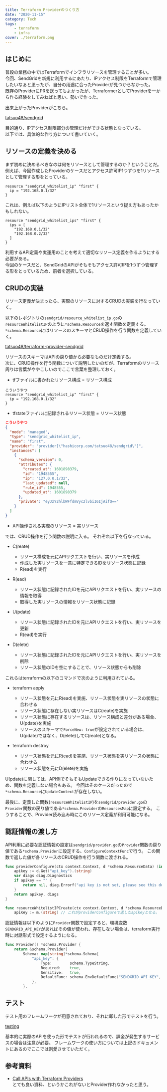 ```yaml
---
title: Terraform Providerのつくり方
date: "2020-11-15"
category: Tech
tags:
    - terraform
    - infra
cover: ./terraform.png
---
```


## はじめに

普段の業務の中ではTerraformでインフラリソースを管理することが多い。  
今回、SendGridを新規に利用するにあたり、IPアクセス制限をTerraformで管理したいなぁと思ったが、自分の用途に合ったProviderが見つからなかった。  
既存のProviderにPRを送ってもよかったが、TerraformerとしてProviderを一から作る経験をしてみねばと思い、勢いで作った。

出来上がったProviderがこちら。

[tatsuo48/sendgrid](https://registry.terraform.io/providers/tatsuo48/sendgrid/latest)

目的通り、IPアクセス制限部分の管理だけができる状態となっている。  
以下では、具体的な作り方について書いていく。

## リソースの定義を決める

まず初めに決めるべきなのは何をリソースとして管理するのか？ということだ。  
例えば、今回作成したProviderのケースだとアクセス許可IP1つずつを1リソースとして管理する形をとっている。

```hcl
resource "sendgrid_whitelist_ip" "first" {
  ip = "192.168.0.1/32"
}
```

これは、例えば以下のようにIPリスト全体で1リソースという捉え方もあったかもしれない。

```hcl
resource "sendgrid_whitelist_ips" "first" {
  ips = [
    "192.168.0.1/32"
    "192.168.0.2/32"
  ]
}
```

利用するAPI定義や実運用のことを考えて適切なリソース定義を作るようにする必要がある。  
今回のケースだと、SendGridのAPIがそもそもアクセス許可IPを1つずつ管理する形をとっているため、前者を選択している。

## CRUDの実装

リソース定義が決まったら、実際のリソースに対するCRUDの実装を行なっていく。

以下のレポジトリの`sendgrid/resource_whitelist_ip.go`の`resourceWhitelistIP`のように`*schema.Resource`を返す関数を定義する。
`*schema.Resource`にはリソースのスキーマとCRUD操作を行う関数を定義していく。

[tatsuo48/terraform-provider-sendgrid](https://github.com/tatsuo48/terraform-provider-sendgrid)

リソースのスキーマはAPIの戻り値から必要なものだけ定義する。  
次に、CRUD操作を行う関数について説明したいのだが、Terraformのリソース周りは言葉がややこしいのでここで言葉を整理しておく。

- tfファイルに書かれたリソース構成 = リソース構成

```hcl
こういうやつ
resource "sendgrid_whitelist_ip" "first" {
  ip = "192.168.0.1/32"
}
```

- tfstateファイルに記録されるリソース状態 = リソース状態

```json
こういうやつ
{
  "mode": "managed",
  "type": "sendgrid_whitelist_ip",
  "name": "first",
  "provider": "provider[\"hashicorp.com/tatsuo48/sendgrid\"]",
  "instances": [
    {
      "schema_version": 0,
      "attributes": {
        "created_at": 1601898379,
        "id": "1948555",
        "ip": "127.0.0.1/32",
        "last_updated": null,
        "rule_id": 1948555,
        "updated_at": 1601898379
      },
      "private": "eyJzY2hlbWFfdmVyc2lvbiI6IjAifQ=="
    }
  ]
}
```

- API操作される実際のリソース = 実リソース

では、CRUD操作を行う関数の説明に入る。
それぞれ以下を行なっている。

- C(reate)  
  - リソース構成を元にAPIリクエストを行い、実リソースを作成  
  - 作成した実リソースを一意に特定できるIDをリソース状態に記録
  - R(ead)を実行

- R(ead)
  - リソース状態に記録されたIDを元にAPIリクエストを行い、実リソースの情報を取得  
  - 取得した実リソースの情報をリソース状態に記録

- U(pdate)  
  - リソース状態に記録されたIDを元にAPIリクエストを行い、実リソースを更新
  - R(ead)を実行

- D(elete)  
  - リソース状態に記録されたIDを元にAPIリクエストを行い、実リソースを削除
  - リソース状態のIDを空にすることで、リソース状態からも削除

これらはterraformの以下のコマンドで次のように利用されている。

- terraform apply  
  - リソース状態を元にR(ead)を実施、リソース状態を実リソースの状態に合わせる
  - リソース状態に存在しない実リソースはC(reate)を実施
  - リソース状態に存在するリソースは、リソース構成と差分がある場合、U(pdate)を実施
  - リソースのスキーマで`ForceNew: true`が設定されている場合は、U(pdate)ではなく、D(elete)してC(reate)となる。

- terraform destroy  
  - リソース状態を元にR(ead)を実施、リソース状態を実リソースの状態に合わせる
  - リソース状態を元にD(elete)を実施

U(pdate)に関しては、API側でそもそもUpdateできる作りになっていないため、関数を定義しない場合もある。
今回はそのケースだったので`*schema.Resource`に`UpdateContext`が存在しない。

最後に、定義した関数(`resourceWhitelistIP`)を`sendgrid/provider.go`の`Provider`関数の戻り値である`*schema.Provider`の`ResourcesMap`に設定する。
こうすることで、Provider読み込み時にこのリソース定義が利用可能になる。

## 認証情報の渡し方

API利用に必要な認証情報の設定は`sendgrid/provider.go`の`Provider`関数の戻り値である`*schema.Provider`に設定する、`ConfigureContextFunc`で行う。
この関数で返した値が各リソースのCRUD操作を行う関数に渡される。

```go
func providerConfigure(ctx context.Context, d *schema.ResourceData) (interface{}, diag.Diagnostics) {
	apikey := d.Get("api_key").(string)
	var diags diag.Diagnostics
	if apikey == "" {
		return nil, diag.Errorf("api key is not set, please see this document https://registry.terraform.io/providers/tatsuo48/sendgrid/latest/docs#authentication")
	}
	return apikey, diags
}
```

```go
func resourceWhitelistIPCreate(ctx context.Context, d *schema.ResourceData, m interface{}) diag.Diagnostics {
    apiKey := m.(string) // これがproviderConfigureで返したapikeyとなる。
```

認証情報は以下のように`Provider`関数で設定すると、環境変数`SENDGRID_API_KEY`があればその値が使われ、存在しない場合は、terraform実行時に対話形式で設定するようになる。
```go
func Provider() *schema.Provider {
	return &schema.Provider{
		Schema: map[string]*schema.Schema{
			"api_key": {
				Type:        schema.TypeString,
				Required:    true,
				Sensitive:   true,
				DefaultFunc: schema.EnvDefaultFunc("SENDGRID_API_KEY", nil),
			},
		},
```

## テスト

テスト用のフレームワークが用意されており、それに即した形でテストを行う。  

[testing](https://www.terraform.io/docs/extend/testing/index.html)

基本的に実際のAPIを使った形でテストが行われるので、課金が発生するサービスの場合は注意が必要。
フレームワークの使い方については上記のドキュメントにあるのでここでは割愛させていただく。

## 参考資料

- [Call APIs with Terraform Providers](https://learn.hashicorp.com/collections/terraform/providers)  
とても良い資料、というかこれがないとProvider作れなかったと思う。
